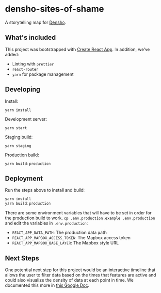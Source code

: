 # densho-sites-of-shame

A storytelling map for [Densho](https://densho.org/).

## What's included

This project was bootstrapped with [Create React App](https://github.com/facebook/create-react-app). In addition, we've added:

 * Linting with `prettier`
 * `react-router`
 * `yarn` for package management


## Developing


Install:

```
yarn install
```

Development server:

```
yarn start
```

Staging build:

```
yarn staging
```

Production build:

```
yarn build:production
```

## Deployment

Run the steps above to install and build:

```bash
yarn install
yarn build:production
```

There are some environment variables that will have to be set in order for the production build to work. `cp .env.production.example .env.production` and edit the variables in `.env.production`:
 * `REACT_APP_DATA_PATH`: The production data path
 * `REACT_APP_MAPBOX_ACCESS_TOKEN`: The Mapbox access token
 * `REACT_APP_MAPBOX_BASE_LAYER`: The Mapbox style URL

## Next Steps

One potential next step for this project would be an interactive timeline that allows the user to filter data based on the times that features are active and could also visualize the density of data at each point in time. We documented this more in [this Google Doc](https://docs.google.com/document/d/1ZpFKzQbPtk5AFDtu4opYZ_Jw9hHnbm0-OS3LCAUb1dg/edit#).
